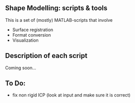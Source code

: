 <h2>Shape Modelling: scripts & tools</h2>
<p>This is a set of (mostly) MATLAB-scripts that involve</p>

<ul>
<li>Surface registration</li>
<li>Format conversion</li>
<li>Visualization</li>
</ul>

<h2>Description of each script</h2>
Coming soon...

<h2>To Do:</h2>
<ul>
<li>fix non rigid ICP (look at input and make sure it is correct)</li>
</ul>

